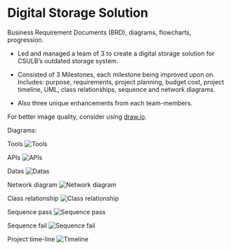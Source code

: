 # Digital Storage Solution
Business Requirement Documents (BRD), diagrams, flowcharts, progression.

- Led and managed a team of 3 to create a digital storage solution for CSULB’s outdated storage system.

- Consisted of 3 Milestones, each milestone being improved upon on. Includes: purpose, requirements, project planning, budget cost, project timeline, UML, class relationships, sequence and network diagrams.

- Also three unique enhancements from each team-members.


For better image quality, consider using [draw.io](https://www.draw.io/?state=%7B%22ids%22:%5B%220B03MEAWflGaTN0tYTkk5V3dBME0%22%5D,%22action%22:%22open%22,%22userId%22:%22115455178959995371454%22%7D#G0B03MEAWflGaTN0tYTkk5V3dBME0).

Diagrams:

Tools
![Tools](https://i.gyazo.com/5d0497750f2cae8c0703d13c2d2814c4.png)

APIs
![APIs](https://i.gyazo.com/b82357ca780f8429152ad944182f7d36.png)

Datas
![Datas](https://i.gyazo.com/54ffe21f216d7060b70cc1c3932b3e0d.png)

Network diagram
![Network diagram](https://i.gyazo.com/59acc8ac93059e4b0f60f40d11bc640f.png)

Class relationship
![Class relationship](https://i.gyazo.com/cbac8ba1dd511699f34d9cec22960819.png)

Sequence pass
![Sequence pass](https://i.gyazo.com/967ae030efd48bb3f2eb3c8f4715d8f6.png)

Sequence fail
![Sequence fail](https://i.gyazo.com/cf920c98aea81822291d70922eb52374.png)

Project time-line
![Timeline](https://i.gyazo.com/0d43eeb31e0213f98ce4e45d19ec3693.png)





